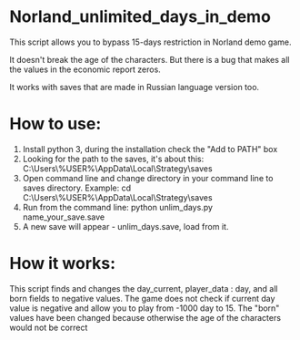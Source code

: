 # Norland_unlimited_days_in_demo
This script allows you to bypass 15-days restriction in Norland demo game.

It doesn't break the age of the characters. But there is a bug that makes all the values in the economic report zeros.

It works with saves that are made in Russian language version too.
# How to use:
1) Install python 3, during the installation check the "Add to PATH" box
2) Looking for the path to the saves, it's about this:
C:\Users\\%USER%\\AppData\Local\Strategy\saves
4) Open command line and change directory in your command line to saves directory. Example: cd C:\Users\\%USER%\\AppData\Local\Strategy\saves
5) Run from the command line: python unlim_days.py name_your_save.save
6) A new save will appear - unlim_days.save, load from it.
# How it works:
This script finds and changes the day_current, player_data : day, and all born fields to negative values.
The game does not check if current day value is negative and allow you to play from -1000 day to 15.
The "born" values have been changed because otherwise the age of the characters would not be correct

